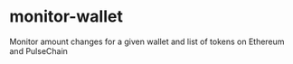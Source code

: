 # monitor-wallet
Monitor amount changes for a given wallet and list of tokens on Ethereum and PulseChain
